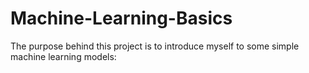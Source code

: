 # Machine-Learning-Basics
The purpose behind this project is to introduce myself to some simple machine learning models:
